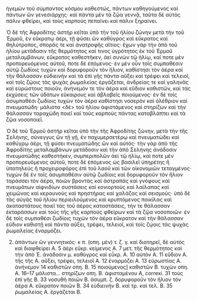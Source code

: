 ἡγεμὼν τοῦ σύμπαντος κόσμου καθεστώς, πάντων καθηγούμενος καὶ πάντων ὢν γενεσιάρχης· καὶ πάντα μὲν τὰ ζῷα γεννᾷ, ταῦτα δὲ αὐτὸς πάλιν φθείρει, καὶ τοὺς καρποὺς πεπαίνει καὶ πάλιν ξηραίνει.

Ὁ δὲ τῆς Ἀφροδίτης ἀστήρ κεῖται ὑπὸ τὴν τοῦ ἡλίου ζώνην μετὰ τὴν τοῦ Ἑρμοῦ, ἐν εὔκρατῳ ἀέρι, τῇ φύσει ὢν καθύγρος καὶ εὔκρατος καὶ θηλύτροπος, σπορᾶς τε καὶ ἀνατροφῆς αἴτιος· ἔχων γὰρ τὴν ἀπὸ τοῦ ἡλίου μετάδοσιν τῆς θερμότητος καὶ τινος ὑγρότητος ἐκ τοῦ Ἑρμοῦ μεταλαμβάνων, εὔκρατος καθεστῆκεν, ἀεὶ συνὼν τῷ ἡλίῳ, καὶ ποτε μὲν προπορευόμενος αὐτοῦ, ποτε δὲ ἐπόμενος· ἐν μὲν οὖν τοῖς συμπαθέσιν αὐτῷ ζωδίοις τυχὼν καὶ δορυφοροῦν τὸν ἥλιον, καθίστησι τὸν ἀέρα καὶ τὴν θάλασσαν εὐδιεινὴν καὶ τὰ ἐπὶ γῆς πάντα αὔξει καὶ τρέφει καὶ τελειοῖ, καὶ τοῖς ζῴοις τὰς ψυχὰς ῥωμαλείας ἐργάζεται, ἀνδρείας τε καὶ γαληνᾶς καὶ εὐρώστους ποιοῦν, ἀνήνεμόν τε τὸν ἀέρα καὶ εὔδιον καθιστῶν, καὶ τὰς ἐκχύσεις τῶν ὑδάτων εὔκαιρους καὶ ἀβλαβεῖς ποιούμενος· ἐν δὲ τοῖς ἀσυμπαθέσι ζωδίοις τυχὼν τὸν ἀέρα καθίστησι νοσερὸν καὶ ὀλέθριον καὶ πνευματώδη· μάλιστα <δὲ> τοῦ ἡλίου ἀφιστάμενος καὶ στηρίζων καὶ τὴν θάλασσαν ταραχώδη ποιεῖ καὶ τοὺς καρποὺς πάντας καταβλάπτει καὶ τὰ ζῷα νοσοποιεῖ.

Ὁ δὲ τοῦ Ἑρμοῦ ἀστήρ κεῖται ὑπὸ τὴν τῆς Ἀφροδίτης ζώνην, μετὰ τὴν τῆς Σελήνης, σύνεγγυς ὢν τῇ γῇ, ἐν παχυμερσετέρῳ καὶ πνευματώδει καὶ καθύγρῳ ἀέρι, τῇ φύσει πνευματώδης ὢν καὶ αὐτός· τὴν γὰρ ἀπὸ τῆς Ἀφροδίτης μεταλαμβάνων μετάδοσιν καὶ τὴν ἀπὸ Σελήνης ἀνάδοσιν πνευματώδης καθεστήκεν, συμπεριπολῶν ἀεὶ τῷ ἡλίῳ, καὶ ποτε μὲν προπορευόμενος αὐτοῦ, ποτε δὲ ἐπόμενος ὡς βασιλεῖ ὑπηρέτης ἢ ὑπατηλεύς ἢ προχειροφόρος ἐπὶ τοῦ λαοῦ καὶ τῶν οἰκονομιῶν τεταγμένος· τυχὼν δὲ ἐν τοῖς ἀσυμπαθέσιν αὐτῷ ζωδίοις καὶ δορυφοροῦν τὸν ἥλιον ταράσσει τὸν ἀέρα, ποιῶν βροντὰς καὶ ἀστραπάς καὶ γνόφους καὶ πνευμάτων αἰφνιδίων συστάσεις καὶ κονιορτοὺς καὶ λαίλαπας καὶ χειμῶνας καὶ κεραυνούς καὶ πρηστήρας καὶ χαλάζας καὶ σεισμούς· ὑπὸ δὲ τὰς αὐγὰς τοῦ ἡλίου περιειλούμενος καὶ κρυπτόμενος ποικίλας καὶ ἀκαταστάτους ποιεῖ τὰς τοῦ ἀέρος καταστάσεις, τήν τε θάλασσαν ἐκταράσσων καὶ τοὺς τῆς γῆς καρποὺς φθείρων καὶ τὰ ζῷα νοσοποιῶν· ἐν δὲ τοῖς συμπαθέσι ζωδίοις τυχὼν τὸν ἀέρα εὔκρατον καὶ τὴν θάλασσαν εὔδιον καθιστῇ καὶ πάντα αὔξει, τρέφει, τελειοῖ, καὶ τοῖς ζῴοις τὰς ψυχὰς ῥωμαλείας ἐναρμόζει.

2. ἀπάντων ὢν γεννητικός· κ π. (οπη. μὲν) τ. ζ. γ. καὶ διατηρεῖ, δὲ αὐτὸς καὶ διαφθείρει Α. 5 ἀέρι εὔκρ. κείμενος Α. 7 μετ. τῆς θερμότητος καὶ τὴν ἀπὸ Ἑ. ἀνάδοσιν μ. καθύγρος καὶ εὖκρ. Α. 10 αὐτὸν Α. 11 εὔδιον Α. τῆς τῆς Α. αὔξει, τρέφει, τελειοῖ Α. 12 ἐναρμόζει Α. 13 εὐρωστίας Α. ἀνήνεμον 14 καθιστῶν οπη. Β. 15 ποιούμενος] καθιστῶν Β. τυχὼν οπη. Α. 16–17 μάλιστα... στηρίζων οπη. Β. ἀφισταμένου Α, correxi. 31 τοὺς ἐπὶ γῆς Β. 33 νοσυθὴ ποιῶν Β. ἀσυμπ. ζ. δορυφοροῦν τὸν ἥλιον τὸν ἀέρα Α. εὔκρατον ποιῶν Β. 34 εὐδιεινήν Β. καὶ τρ. καὶ τελ. Β. 35 ῥωμαλείας Α. ἐργάζεται Β.